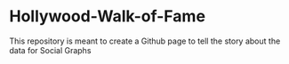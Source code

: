 # Hollywood-Walk-of-Fame
This repository is meant to create a Github page to tell the story about the data for Social Graphs
